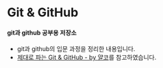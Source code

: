 # Git & GitHub
#### git과 github 공부용 저장소

- git과 github의 입문 과정을 정리한 내용입니다.
- [제대로 파는 Git & GitHub - by 얄코][a]를 참고하였습니다. 

[a]: https://www.inflearn.com/course/git-and-github

